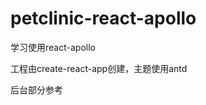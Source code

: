 # petclinic-react-apollo
学习使用react-apollo

工程由create-react-app创建，主题使用antd

后台部分参考

[hello-graphql]: https://github.com/maomao1127/hello-graphql	"hello-graphql"


